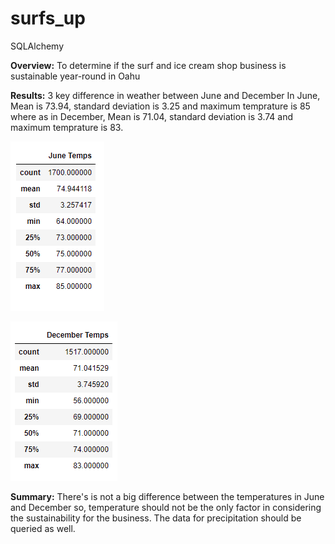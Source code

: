 # surfs_up
SQLAlchemy

**Overview:** 
To determine if the surf and ice cream shop business is sustainable year-round in Oahu

**Results:**
3 key difference in weather between June and December
In June, Mean is 73.94, standard deviation is 3.25 and maximum temprature is 85  where as in December, Mean is 71.04, standard deviation is 3.74 and maximum temprature is 83.

![June](Resources/June.png)

![December](Resources/December.png)


**Summary:**
There's is not a big difference between the temperatures in June and December so, temperature should not be the only factor in considering the sustainability for the business.  The data for precipitation should be queried as well.  
